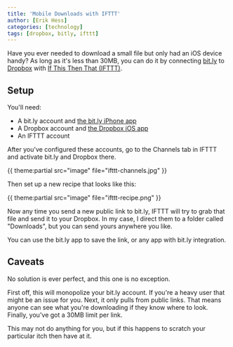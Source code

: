 ```yaml
---
title: 'Mobile Downloads with IFTTT'
author: [Erik Hess]
categories: [technology]
tags: [dropbox, bitly, ifttt]
---
```


Have you ever needed to download a small file but only had an iOS device handy? As long as it's less than 30MB, you can do it by connecting [bit.ly](http://bit.ly) to [Dropbox](http://dropbox.com) with [If This Then That (IFTTT)](http://ifttt.com).

## Setup

You'll need:

* A bit.ly account and [the bit.ly iPhone app](
https://itunes.apple.com/us/app/bitly/id525106063?mt=8)
* A Dropbox account and [the Dropbox iOS app](
https://itunes.apple.com/us/app/dropbox/id327630330?mt=8)
* An IFTTT account

After you've configured these accounts, go to the Channels tab in IFTTT and activate bit.ly and Dropbox there.

{{ theme:partial src="image" file="ifttt-channels.jpg" }}

Then set up a new recipe that looks like this:

{{ theme:partial src="image" file="ifttt-recipe.png" }}

Now any time you send a new public link to bit.ly, IFTTT will try to grab that file and send it to your Dropbox. In my case, I direct them to a folder called "Downloads", but you can send yours anywhere you like.

You can use the bit.ly app to save the link, or any app with bit.ly integration. 

## Caveats

No solution is ever perfect, and this one is no exception. 

First off, this will monopolize your bit.ly account. If you're a heavy user that might be an issue for you. Next, it only pulls from public links. That means anyone can see what you're downloading if they know where to look. Finally, you've got a 30MB limit per link.

This may not do anything for you, but if this happens to scratch your particular itch then have at it.